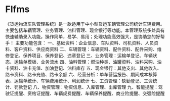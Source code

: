 # Flfms
 《货运物流车队管理系统》是一款适用于中小型货运车辆管理公司统计车辆费用。主要包括车辆管理、业务管理、油料管理、现金银行等功能。本管理系统多处具有快速辅助录入功能，操作简单，易学、易用；处理功能高效强大，是协助您的好帮手！ 主要功能包含： 一、基础资料：企业信息、车队资料、司机资料、人员资料、客户资料、供应商资料 二、车辆管理：车辆资料、配件资料、配件采购、维修登记、保养项目、保养登记、违章登记 三、业务管理：运输单登记、车辆状态、运输单模板、业务流水 四、油料管理：燃油种类、油罐资料、油料采购、油卡资料、油卡充值、加油登记、油料库存 五、现金银行：其他支出、其他收入、路卡资料、路卡充值、路卡余额 六、经营分析：单车营运报告、期间成本核算表、运输单统计、车辆费用统计、利润统计 七、工资管理：缺勤登记、工资统计、罚款登记 八、物资管理：物资信息、入库管理、出库管理 九、智能提醒：驾驶证提醒、资格证提醒、车辆规费提醒、车辆保养提醒、商业险提醒、交强险提醒
